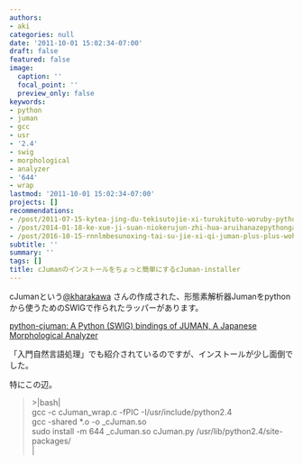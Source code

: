 ```yaml
---
authors:
- aki
categories: null
date: '2011-10-01 15:02:34-07:00'
draft: false
featured: false
image:
  caption: ''
  focal_point: ''
  preview_only: false
keywords:
- python
- juman
- gcc
- usr
- '2.4'
- swig
- morphological
- analyzer
- '644'
- wrap
lastmod: '2011-10-01 15:02:34-07:00'
projects: []
recommendations:
- /post/2011-07-15-kytea-jing-du-tekisutojie-xi-turukituto-woruby-pythonkarashi-erumykyteawozuo-tutemita/
- /post/2014-01-18-ke-xue-ji-suan-niokerujun-zhi-hua-aruihanazepythongazhao-shi-nita-yan-yu-nosieawoduo-tuteiruka/
- /post/2016-10-15-rnnlmbesunoxing-tai-su-jie-xi-qi-juman-plus-plus-wohomebrewdeinsutorudekiruyounisita/
subtitle: ''
summary: ''
tags: []
title: cJumanのインストールをちょっと簡単にするcJuman-installer
---
```


cJumanという[@kharakawa](http://twitter.com/kharakawa) さんの作成された、形態素解析器Jumanをpythonから使うためのSWIGで作られたラッパーがあります。

[python-cjuman: A Python (SWIG) bindings of JUMAN, A Japanese Morphological Analyzer](http://app-dist.khlog.net/software/python-cjuman/)

「入門自然言語処理」でも紹介されているのですが、インストールが少し面倒でした。

特にこの辺。

> \>|bash|  
> gcc -c cJuman\_wrap.c -fPIC -I/usr/include/python2.4  
> gcc -shared \*.o -o \_cJuman.so  
> sudo install -m 644 \_cJuman.so cJuman.py /usr/lib/python2.4/site-packages/  
> |